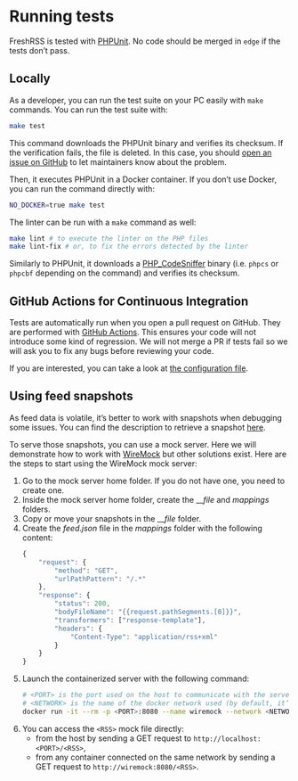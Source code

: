# Running tests

FreshRSS is tested with [PHPUnit](https://phpunit.de/). No code should be merged in `edge` if the tests don’t pass.

## Locally

As a developer, you can run the test suite on your PC easily with `make` commands. You can run the test suite with:

```sh
make test
```

This command downloads the PHPUnit binary and verifies its checksum. If the verification fails, the file is deleted. In this case, you should [open an issue on GitHub](https://github.com/FreshRSS/FreshRSS/issues/new) to let maintainers know about the problem.

Then, it executes PHPUnit in a Docker container. If you don’t use Docker, you can run the command directly with:

```sh
NO_DOCKER=true make test
```

The linter can be run with a `make` command as well:

```sh
make lint # to execute the linter on the PHP files
make lint-fix # or, to fix the errors detected by the linter
```

Similarly to PHPUnit, it downloads a [PHP\_CodeSniffer](https://github.com/squizlabs/PHP_CodeSniffer) binary (i.e. `phpcs` or `phpcbf` depending on the command) and verifies its checksum.

## GitHub Actions for Continuous Integration

Tests are automatically run when you open a pull request on GitHub.
They are performed with [GitHub Actions](https://github.com/FreshRSS/FreshRSS/actions).
This ensures your code will not introduce some kind of regression. We will not merge a PR if tests fail so we will ask you to fix any bugs before reviewing your code.

If you are interested, you can take a look at [the configuration file](https://github.com/FreshRSS/FreshRSS/blob/edge/.github/workflows/tests.yml).

## Using feed snapshots

As feed data is volatile, it’s better to work with snapshots when debugging some issues.
You can find the description to retrieve a snapshot [here](06_Reporting_Bugs.md#how-to-provide-feed-data).

To serve those snapshots, you can use a mock server.
Here we will demonstrate how to work with [WireMock](https://wiremock.org/) but other solutions exist.
Here are the steps to start using the WireMock mock server:

1. Go to the mock server home folder.
If you do not have one, you need to create one.
1. Inside the mock server home folder, create the ___file_ and _mappings_ folders.
1. Copy or move your snapshots in the ___file_ folder.
1. Create the _feed.json_ file in the _mappings_ folder with the following content:
	```js
	{
		"request": {
			"method": "GET",
			"urlPathPattern": "/.*"
		},
		"response": {
			"status": 200,
			"bodyFileName": "{{request.pathSegments.[0]}}",
			"transformers": ["response-template"],
			"headers": {
				"Content-Type": "application/rss+xml"
			}
		}
	}
	```
1. Launch the containerized server with the following command:
	```bash
	# <PORT> is the port used on the host to communicate with the server
	# <NETWORK> is the name of the docker network used (by default, it’s freshrss-network)
	docker run -it --rm -p <PORT>:8080 --name wiremock --network <NETWORK> -v $PWD:/home/wiremock wiremock/wiremock:latest-alpine --local-response-templating
	```
1. You can access the `<RSS>` mock file directly:
   * from the host by sending a GET request to `http://localhost:<PORT>/<RSS>`,
   * from any container connected on the same network by sending a GET request to `http://wiremock:8080/<RSS>`.
